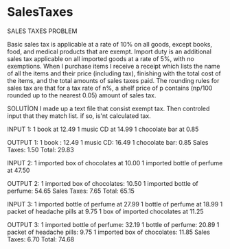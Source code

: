# SalesTaxes
SALES TAXES PROBLEM

Basic sales tax is applicable at a rate of 10% on all goods, except books, food, and medical products that are exempt. Import duty is an additional sales tax applicable on all imported goods at a rate of 5%, with no exemptions.
When I purchase items I receive a receipt which lists the name of all the items and their price (including tax), finishing with the total cost of the items, and the total amounts of sales taxes paid. The rounding rules for sales tax are that for a tax rate of n%, a shelf price of p contains (np/100 rounded up to the nearest 0.05) amount of sales tax.

SOLUTİON
I made up a text file that consist exempt tax. Then controled input that they match list. if  so, is'nt calculated tax.


INPUT 1:
1 book at 12.49
1 music CD at 14.99
1 chocolate bar at 0.85

OUTPUT 1:
1 book : 12.49
1 music CD: 16.49
1 chocolate bar: 0.85 Sales Taxes: 1.50 Total: 29.83


INPUT 2:
1 imported box of chocolates at 10.00
1 imported bottle of perfume at 47.50

OUTPUT 2:
1 imported box of chocolates: 10.50
1 imported bottle of perfume: 54.65
Sales Taxes: 7.65
Total: 65.15


INPUT 3:
1 imported bottle of perfume at 27.99
1 bottle of perfume at 18.99
1 packet of headache pills at 9.75
1 box of imported chocolates at 11.25


OUTPUT 3:
1 imported bottle of perfume: 32.19 1 bottle of perfume: 20.89
1 packet of headache pills: 9.75
1 imported box of chocolates: 11.85 Sales Taxes: 6.70
Total: 74.68
